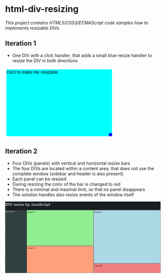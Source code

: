 # html-div-resizing

*This project contains HTML5/CSS3/ECMAScript code samples how to implements resizable DIVs.*

## Iteration 1

- One DIV with a click handler, that adds a small blue resize handler to resize the DIV in both directions

![iteration-1](docs/images/iteration1.png "A DIV with a simple resize handle")

## Iteration 2

- Four DIVs (panels) with vertical and horizontal resize bars
- The four DIVs are located within a content area, that does not use the complete window (sidebar and header is also present)
- Each panel can be resized
- During resizing the color of the bar is changed to red
- There is a minimal and maximal limit, so that no panel disappears
- The solution handles also resize events of the window itself


![iteration-2](docs/images/iteration2.png "Four DIVs with vertical and horizontal resize bars")
